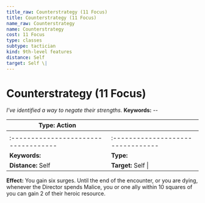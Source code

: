 ```yaml
---
title_raw: Counterstrategy (11 Focus)
title: Counterstrategy (11 Focus)
name_raw: Counterstrategy
name: Counterstrategy
cost: 11 Focus
type: classes
subtype: tactician
kind: 9th-level features
distance: Self
target: Self \|
---
```


# Counterstrategy (11 Focus)

*I've identified a way to negate their strengths.* **Keywords:** --

| **Type:** Action                     |                                   |
| ------------------------------------ | --------------------------------- |
|                                      |                                   |
| :----------------------------------- | :-------------------------------- |
| **Keywords:**                        | **Type:**                         |
| **Distance:** Self                   | **Target:** Self \|               |

**Effect:** You gain six surges. Until the end of the encounter, or you are dying, whenever the Director spends Malice, you or one ally within 10 squares of you can gain 2 of their heroic resource.
